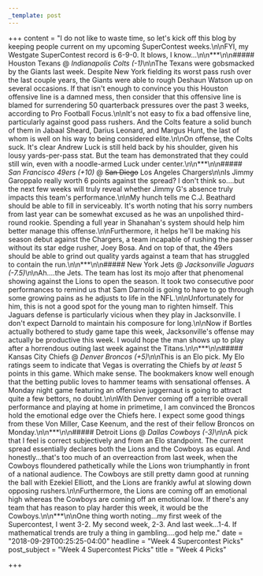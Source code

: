 ```yaml
---
_template: post
---
```


+++
content = "I do not like to waste time, so let's kick off this blog by keeping people current on my upcoming SuperContest weeks.\n\nFYI, my Westgate SuperContest record is 6-9-0. It blows, I know...\n\n***\n\n##### Houston Texans @ _Indianapolis Colts (-1)_\n\nThe Texans were gobsmacked by the Giants last week. Despite New York fielding its worst pass rush over the last couple years, the Giants were able to rough Deshaun Watson up on several occasions. If that isn't enough to convince you this Houston offensive line is a damned mess, then consider that this offensive line is blamed for surrendering 50 quarterback pressures over the past 3 weeks, according to Pro Football Focus.\n\nIt's not easy to fix a bad offensive line, particularly against good pass rushers. And the Colts feature a solid bunch of them in Jabaal Sheard, Darius Leonard, and Margus Hunt, the last of whom is well on his way to being considered elite.\n\nOn offense, the Colts suck. It's clear Andrew Luck is still held back by his shoulder, given his lousy yards-per-pass stat. But the team has demonstrated that they could still win, even with a noodle-armed Luck under center.\n\n***\n\n##### _San Francisco 49ers_ _(+10)_ @ ~~San Diego~~ Los Angeles Chargers\n\nIs Jimmy Garoppalo really worth 6 points against the spread? I don't think so....but the next few weeks will truly reveal whether Jimmy G's absence truly impacts this team's performance.\n\nMy hunch tells me C.J. Beathard should be able to fill in serviceably. It's worth noting that his sorry numbers from last year can be somewhat excused as he was an unpolished third-round rookie. Spending a full year in Shanahan's system should help him better manage this offense.\n\nFurthermore, it helps he'll be making his season debut against the Chargers, a team incapable of rushing the passer without its star edge rusher, Joey Bosa. And on top of that, the 49ers should be able to grind out quality yards against a team that has struggled to contain the run.\n\n***\n\n##### New York Jets @ _Jacksonville Jaguars (-7.5)_\n\nAh....the Jets. The team has lost its mojo after that phenomenal showing against the Lions to open the season. It took two consecutive poor performances to remind us that Sam Darnold is going to have to go through some growing pains as he adjusts to life in the NFL.\n\nUnfortunately for him, this is not a good spot for the young man to righten himself. This Jaguars defense is particularly vicious when they play in Jacksonville. I don't expect Darnold to maintain his composure for long.\n\nNow if Bortles actually bothered to study game tape this week, Jacksonville's offense may actually be productive this week. I would hope the man shows up to play after a horrendous outing last week against the Titans.\n\n***\n\n##### Kansas City Chiefs @ _Denver Broncos (+5)_\n\nThis is an Elo pick. My Elo ratings seem to indicate that Vegas is overrating the Chiefs by _at least_ 5 points in this game. Which make sense. The bookmakers know well enough that the betting public loves to hammer teams with sensational offenses. A Monday night game featuring an offensive juggernaut is going to attract quite a few bettors, no doubt.\n\nWith Denver coming off a terrible overall performance and playing at home in primetime, I am convinced the Broncos hold the emotional edge over the Chiefs here. I expect some good things from these Von Miller, Case Keenum, and the rest of their fellow Broncos on Monday.\n\n***\n\n##### Detroit Lions @ _Dallas Cowboys (-3)_\n\nA pick that I feel is correct subjectively and from an Elo standpoint. The current spread essentially declares both the Lions and the Cowboys as equal. And honestly...that's too much of an overreaction from last week, when the Cowboys floundered pathetically while the Lions won triumphantly in front of a national audience. The Cowboys are still pretty damn good at running the ball with Ezekiel Elliott, and the Lions are frankly awful at slowing down opposing rushers.\n\nFurthermore, the Lions are coming off an emotional high whereas the Cowboys are coming off an emotional low. If there's any team that has reason to play harder this week, it would be the Cowboys.\n\n***\n\nOne thing worth noting...my first week of the Supercontest, I went 3-2. My second week, 2-3. And last week...1-4. If mathematical trends are truly a thing in gambling....god help me."
date = "2018-09-29T00:25:25-04:00"
headline = "Week 4 Supercontest Picks"
post_subject = "Week 4 Supercontest Picks"
title = "Week 4 Picks"

+++
